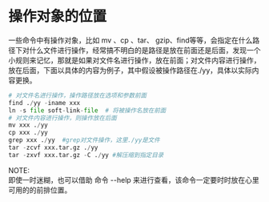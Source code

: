 # 操作对象的位置
一些命令中有操作对象，比如 mv 、cp 、tar、 gzip、find等等，会指定在什么路径下对什么文件进行操作，经常搞不明白的是路径是放在前面还是后面，发现一个小规则来记忆，那就是如果对文件名进行操作，放在前面；对文件内容进行操作，放在后面，下面以具体的内容为例子，其中假设被操作路径在./yy，具体以实际内容更换。
```python
# 对文件名进行操作，操作路径放在选项和参数前面
find ./yy -iname xxx  
ln -s file soft-link-file  # 将被操作名放在前面 
# 对文件内容进行操作，则操作放在后面
mv xxx ./yy
cp xxx ./yy 
grep xxx ./yy  #grep对文件操作，这里./yy是文件
tar -zcvf xxx.tar.gz ./yy
tar -zxvf xxx.tar.gz -C ./yy #解压缩到指定目录
```

NOTE:  
即使一时迷糊，也可以借助 命令 --help 来进行查看，该命令一定要时时放在心里可用的的前排位置。
